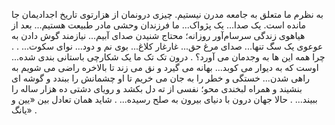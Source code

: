 به نظرم ما متعلق به جامعه مدرن نیستیم. چیزی درونمان از هزارتوی تاریخ اجدادیمان جا مانده است.
یک صدا...
یک پژواک...
ما فرزندان وحشی مادر طبیعت هستیم...
بعد از هیاهوی زندگی سرسام‌آور روزانه؛ محتاج شنیدن صدای آبیم... نیازمند گوش دادن به عوعوی یک سگ تنها... صدای مرغ حق... غارغار کلاغ... بوی نم و دود... نوای سکوت...
.
.
چرا همه این ها به وجدمان می آورد؟
.
درون تک تک ما یک شکارچی باستانی بندی شده...
اوست که به دیوار می کوبد... بهانه می گیرد و نق می زند تا بالاخره راضی می شویم به راهی شدن... خستگی و خطر را به جان می خریم تا او چشمانش را ببندد و گوشه ای بنشیند و همراه لبخندی محو؛ نفسی از ته دل بکشد و رویای دشتی ده هزار ساله را ببیند...
.
حالا جهان درون با دنیای بیرون به صلح رسیده...
.
شاید همان تعادل بین «یین و یانگ»
.
